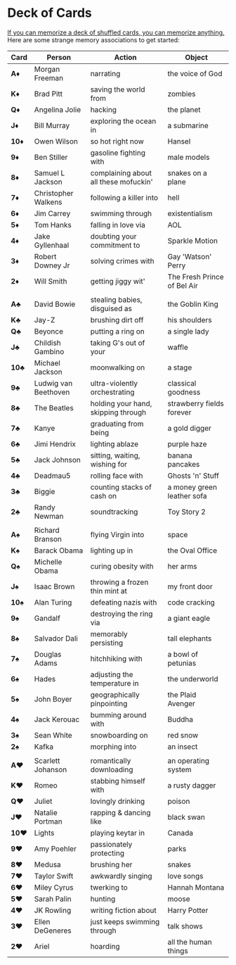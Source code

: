 Deck of Cards
======

[If you can memorize a deck of shuffled cards, you can memorize anything.](http://joshuafoer.com/moonwalking-with-einstein/) Here are some strange memory associations to get started:

| Card              | Person                 | Action                                | Object                      |
| ----------------- | ---------------------- | ------------------------------------- | --------------------------- |
| **A**:diamonds:   | Morgan Freeman        | narrating                             | the voice of God            |
| **K**:diamonds:   | Brad Pitt             | saving the world from                 | zombies                     |
| **Q**:diamonds:   | Angelina Jolie        | hacking                               | the planet                  |
| **J**:diamonds:   | Bill Murray           | exploring the ocean in                | a submarine                 |
| **10**:diamonds:  | Owen Wilson           | so hot right now                      | Hansel                      |
| **9**:diamonds:   | Ben Stiller           | gasoline fighting with                | male models                 |
| **8**:diamonds:   | Samuel L Jackson      | complaining about all these mofuckin' | snakes on a plane           |
| **7**:diamonds:   | Christopher Walkens   | following a killer into               | hell                        |
| **6**:diamonds:   | Jim Carrey            | swimming through                      | existentialism              |
| **5**:diamonds:   | Tom Hanks             | falling in love via                   | AOL                         |
| **4**:diamonds:   | Jake Gyllenhaal       | doubting your commitment to           | Sparkle Motion              |
| **3**:diamonds:   | Robert Downey Jr      | solving crimes with                   | Gay 'Watson' Perry          |
| **2**:diamonds:   | Will Smith            | getting jiggy wit'                    | The Fresh Prince of Bel Air |
|||||
| **A**:clubs:   | David Bowie           | stealing babies, disguised as         | the Goblin King             |
| **K**:clubs:   | Jay-Z                 | brushing dirt off                     | his shoulders               |
| **Q**:clubs:   | Beyonce               | putting a ring on                     | a single lady               |
| **J**:clubs:   | Childish Gambino      | taking G's out of your                | waffle                      |
| **10**:clubs:  | Michael Jackson       | moonwalking on                        | a stage                     |
| **9**:clubs:   | Ludwig van Beethoven  | ultra-violently orchestrating         | classical goodness          |
| **8**:clubs:   | The Beatles           | holding your hand, skipping through   | strawberry fields forever   |
| **7**:clubs:   | Kanye                 | graduating from being                 | a gold digger               |
| **6**:clubs:   | Jimi Hendrix          | lighting ablaze                       | purple haze                 |
| **5**:clubs:   | Jack Johnson          | sitting, waiting, wishing for         | banana pancakes             |
| **4**:clubs:   | Deadmau5              | rolling face with                     | Ghosts 'n' Stuff            |
| **3**:clubs:   | Biggie                | counting stacks of cash on            | a money green leather sofa  |
| **2**:clubs:   | Randy Newman          | soundtracking                         | Toy Story 2                 |
|||||
| **A**:spades:   | Richard Branson       | flying Virgin into                    | space                       |
| **K**:spades:   | Barack Obama          | lighting up in                        | the Oval Office             |
| **Q**:spades:   | Michelle Obama        | curing obesity with                   | her arms                    |
| **J**:spades:   | Isaac Brown           | throwing a frozen thin mint at        | my front door               |
| **10**:spades:  | Alan Turing           | defeating nazis with                  | code cracking               |
| **9**:spades:   | Gandalf               | destroying the ring via               | a giant eagle               |
| **8**:spades:   | Salvador Dali         | memorably persisting                  | tall elephants              |
| **7**:spades:   | Douglas Adams         | hitchhiking with                      | a bowl of petunias          |
| **6**:spades:   | Hades                 | adjusting the temperature in          | the underworld              |
| **5**:spades:   | John Boyer            | geographically pinpointing            | the Plaid Avenger           |
| **4**:spades:   | Jack Kerouac          | bumming around with                   | Buddha                      |
| **3**:spades:   | Sean White            | snowboarding on                       | red snow                    |
| **2**:spades:   | Kafka                 | morphing into                         | an insect                   |
|||||
| **A**:hearts:   | Scarlett Johanson     | romantically downloading              | an operating system         |
| **K**:hearts:   | Romeo                 | stabbing himself with                 | a rusty dagger              |
| **Q**:hearts:   | Juliet                | lovingly drinking                     | poison                      |
| **J**:hearts:   | Natalie Portman       | rapping & dancing like                | black swan                  |
| **10**:hearts:  | Lights                | playing keytar in                     | Canada                      |
| **9**:hearts:   | Amy Poehler           | passionately protecting               | parks                       |
| **8**:hearts:   | Medusa                | brushing her                          | snakes                      |
| **7**:hearts:   | Taylor Swift          | awkwardly singing                     | love songs                  |
| **6**:hearts:   | Miley Cyrus           | twerking to                           | Hannah Montana              |
| **5**:hearts:   | Sarah Palin           | hunting                               | moose                       |
| **4**:hearts:   | JK Rowling            | writing fiction about                 | Harry Potter                |
| **3**:hearts:   | Ellen DeGeneres       | just keeps swimming through           | talk shows                  |
| **2**:hearts:   | Ariel                 | hoarding                              | all the human things        |
